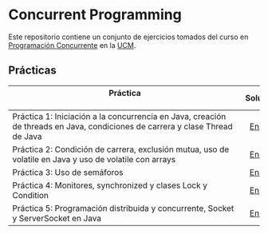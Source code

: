 # Concurrent Programming

Este repositorio contiene un conjunto de ejercicios tomados del curso en [Programación Concurrente](https://www.ucm.es/estudios/grado-ingenieriainformatica-plan-803274) en la [UCM](https://www.ucm.es/ "Universidad Complutense de Madrid").

## Prácticas

| Práctica &nbsp;&nbsp;&nbsp;&nbsp;&nbsp;&nbsp;&nbsp;&nbsp;&nbsp;&nbsp;&nbsp;&nbsp;&nbsp;&nbsp;&nbsp;&nbsp;&nbsp;&nbsp;&nbsp;&nbsp;&nbsp;&nbsp;&nbsp;&nbsp;&nbsp;&nbsp;&nbsp;&nbsp;&nbsp;&nbsp;&nbsp;&nbsp;&nbsp;&nbsp;&nbsp;&nbsp;&nbsp;&nbsp;&nbsp;&nbsp;&nbsp;&nbsp;&nbsp;&nbsp;&nbsp;&nbsp;&nbsp;&nbsp;&nbsp;&nbsp;&nbsp;&nbsp;&nbsp;&nbsp;&nbsp;&nbsp;&nbsp;&nbsp;&nbsp;&nbsp;&nbsp;&nbsp;&nbsp;&nbsp;&nbsp;&nbsp;&nbsp;&nbsp;&nbsp;&nbsp;&nbsp;&nbsp;&nbsp;&nbsp;&nbsp;&nbsp;&nbsp;&nbsp;&nbsp;&nbsp;&nbsp;&nbsp;&nbsp;&nbsp;&nbsp;&nbsp;&nbsp;&nbsp;&nbsp;&nbsp;&nbsp;&nbsp;&nbsp;&nbsp;&nbsp;&nbsp;&nbsp;&nbsp;&nbsp;&nbsp;&nbsp;&nbsp;&nbsp;&nbsp;&nbsp; | Solución           |
| ------------- | :-------------:|
| Práctica 1: Iniciación a la concurrencia en Java, creación de threads en Java, condiciones de carrera y clase Thread de Java | [Enlace](Code/PR1/) |
| Práctica 2: Condición de carrera, exclusión mutua, uso de volatile en Java y uso de volatile con arrays | [Enlace](Code/PR2/) |
| Práctica 3: Uso de semáforos | [Enlace](Code/PR3/) |
| Práctica 4: Monitores, synchronized y clases Lock y Condition | [Enlace](Code/PR4/) |
| Práctica 5: Programación distribuida y concurrente, Socket y ServerSocket en Java | [Enlace](Code/PR5/) |
